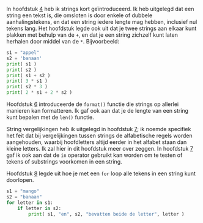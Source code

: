 In hoofdstuk
<a href="#ch:expressions" data-reference-type="ref" data-reference="ch:expressions">4</a>
heb ik strings kort geïntroduceerd. Ik heb uitgelegd dat een string een
tekst is, die omsloten is door enkele of dubbele aanhalingstekens, en
dat een string iedere lengte mag hebben, inclusief nul tekens lang. Het
hoofdstuk legde ook uit dat je twee strings aan elkaar kunt plakken met
behulp van de `+`, en dat je een string zichzelf kunt laten herhalen
door middel van de `*`. Bijvoorbeeld:

```python
s1 = "appel"
s2 = 'banaan'
print( s1 )
print( s2 )
print( s1 + s2 )
print( 3 * s1 )
print( s2 * 3 )
print( 2 * s1 + 2 * s2 )
```

Hoofdstuk
<a href="#ch:simplefunctions" data-reference-type="ref" data-reference="ch:simplefunctions">6</a>
introduceerde de `format()` functie die strings op allerlei manieren kan
formatteren. Ik gaf ook aan dat je de lengte van een string kunt bepalen
met de `len()` functie.

String vergelijkingen heb ik uitgelegd in hoofdstuk
<a href="#ch:conditions" data-reference-type="ref" data-reference="ch:conditions">7</a>;
ik noemde specifiek het feit dat bij vergelijkingen tussen strings de
alfabetische regels worden aangehouden, waarbij hoofdletters altijd
eerder in het alfabet staan dan kleine letters. Ik zal hier in dit
hoofdstuk meer over zeggen. In hoofdstuk
<a href="#ch:conditions" data-reference-type="ref" data-reference="ch:conditions">7</a>
gaf ik ook aan dat de `in` operator gebruikt kan worden om te testen of
tekens of substrings voorkomen in een string.

Hoofdstuk
<a href="#ch:iterations" data-reference-type="ref" data-reference="ch:iterations">8</a>
legde uit hoe je met een `for` loop alle tekens in een string kunt
doorlopen.

```python
s1 = "mango"
s2 = "banaan"
for letter in s1:
    if letter in s2:
        print( s1, "en", s2, "bevatten beide de letter", letter )
```
